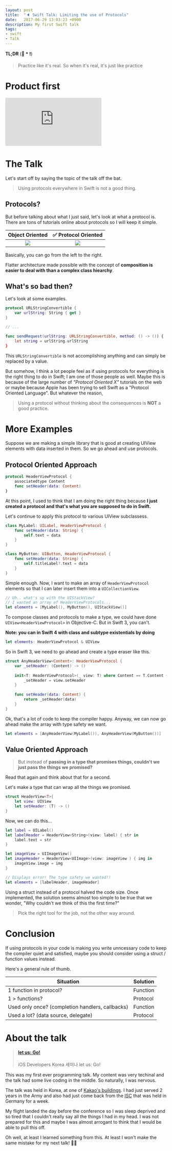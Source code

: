 ```yaml
---
layout: post
title:  "🔈 Swift Talk: Limiting the use of Protocols"
date:   2017-06-29 13:03:23 +0900
description: My first Swift talk
tags: 
- swift 
- Talk
---
```


**TL;DR** (🧀 ❝ ❗)
> Practice like it's real. So when it's real, it's just like practice

# Product first
<div class="web-container">
  <iframe src="https://www.slideshare.net/MikeJSChoi/slideshelf" frameborder="0" marginwidth="0" marginheight="0" scrolling="no" allowfullscreen webkitallowfullscreen mozallowfullscreen></iframe>
</div>

# The Talk
Let's start off by saying the topic of the talk off the bat.
> Using protocols everywhere in Swift is not a good thing.

## Protocols?
But before talking about what I just said, let's look at what a protocol is.
There are tons of tutorials online about protocols so I will keep it simple.

Object Oriented                       |  ✅ Protocol Oriented
:-----------------------------------:|:--------------------------------------:
![](http://machinethink.net/images/mixins-and-traits-in-swift-2/ShootingHelper.png) | ![](http://machinethink.net/images/mixins-and-traits-in-swift-2/GameTraits.png)

Basically, you can go from the left to the right. 

Flatter architecture made possible with the concept of **composition is easier to deal with than a complex class hiearchy**.

## What's so bad then?
Let's look at some examples.

```swift
protocol URLStringConvertible {
    var urlString: String { get }
}

// ...

func sendRequest(urlString: URLStringConvertible, method: () -> ()) {
    let string = urlString.urlString
}
```

This `URLStringConvertible` is not accomplishing anything and can simply be replaced by a value. 

But somehow, I think a lot people feel as if using protocols for everything is the right thing to do in Swift; I am one of those people as well. Maybe this is because of the large number of *"Protocol Oriented X"* tutorials on the web or maybe because Apple has been trying to sell Swift as a "Protocol Oriented Language". But whatever the reason,

> Using a protocol without thinking about the consequences is **NOT** a good practice.

# More Examples
Suppose we are making a simple library that is good at creating UIView elements with data inserted in them. So we go ahead and use protocols.

## Protocol Oriented Approach 

```swift
protocol HeaderViewProtocol {
    associatedtype Content
    func setHeader(data: Content)
}
```
At this point, I used to think that I am doing the right thing because **I just created a protocol and that's what you are supposed to do in Swift.**

Let's continue to apply this protocol to various UIView subclassess.

```swift
class MyLabel: UILabel, HeaderViewProtocol {
    func setHeader(data: String) {
        self.text = data
    }
}

class MyButton: UIButton, HeaderViewProtocol {
    func setHeader(data: String) {
        self.titleLabel?.text = data
    }
}
```

Simple enough. Now, I want to make an array of `HeaderViewProtocol` elements so that I can later insert them into a `UICollectionView`.

```swift
// Uh.. what's up with the UIStackView?
// I wanted an array of HeaderViewProtocols...
let elements = [MyLabel(), MyButton(), UIStackView()]
```

To compose classes and protocols to make a type, we could have done `UIView<HeaderViewProtocol>` in Objective-C. But in Swift 3, you can't.

**Note: you can in Swift 4 with class and subtype existentials by doing**

```swift
let elements: HeaderViewProtocol & UIView
```

So in Swift 3, we need to go ahead and create a type eraser like this.

```swift
struct AnyHeaderView<Content>: HeaderViewProtocol {
    var _setHeader: (Content) -> ()
    
    init<T: HeaderViewProtocol>(_ view: T) where Content == T.Content {
        _setHeader = view.setHeader
    }
    
    func setHeader(data: Content) {
        return _setHeader(data)
    }
}
```

Ok, that's a lot of code to keep the compiler happy. Anyway, we can now go ahead make the array with type safety we want.
```swift
let elements = [AnyHeaderView(MyLabel()), AnyHeaderView(MyButton())]
```
## Value Oriented Approach
> But instead of **passing in a type that promises things, couldn't we just pass the things we promised?**

Read that again and think about that for a second.

Let's make a type that can wrap all the things we promised.

```swift
struct HeaderView<T>{
    let view: UIView
    let setHeader: (T) -> ()
}
```

Now, we can do this...

```swift
let label = UILabel()
let labelHeader = HeaderView<String>(view: label) { str in
    label.text = str
}

let imageView = UIImageView()
let imageHeader = HeaderView<UIImage>(view: imageView ) { img in
    imageView.image = img
}

// Displays error! The type safety we wanted!!
let elements = [labelHeader, imageHeader]
```
Using a struct instead of a protocol halved the code size. Once implemented, the solution seems almost too simple to be true that we wonder, "Why couldn't we think of this the first time?"

> Pick the right tool for the job, not the other way around.

# Conclusion
If using protocols in your code is making you write unncessary code to keep the compiler quiet and satisfied, maybe you should consider using a struct / function values instead.

Here's a general rule of thumb.

| Situation                                        | Solution |
|--------------------------------------------------|----------|
| 1 function in protocol?                          | Function |
| 1 > functions?                                   | Protocol |
| Used only once? (completion handlers, callbacks) | Function |
| Used a lot? (data source, delegate)              | Protocol |

# About the talk
<blockquote class="embedly-card"><h4><a href="https://iosdevkor.github.io/let_us_go_2017_summer/">let us: Go!</a></h4><p>iOS Developers Korea 세미나 let us: Go!</p></blockquote>
<script async src="//cdn.embedly.com/widgets/platform.js" charset="UTF-8"></script>

This was my first ever programming talk. My content was very techinal and the talk had some live coding in the middle. So naturally, I was nervous.

The talk was held in Korea, at one of [Kakao's buildings](http://www.kakao.com/main). I had just served 2 years in the Army and also had just come back from the [ISC](http://isc-hpc.com) that was held in Germany for a week.

My flight landed the day before the conference so I was sleep deprived and so tired that I couldn't really say all the things I had in my head. I was not prepared for this and maybe I was almost arrogant to think that I would be able to pull this off.

Oh well, at least I learned something from this. At least I won't make the same mistake for my next talk! 🤦‍♂️
